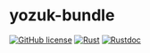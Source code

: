 # yozuk-bundle

[![GitHub license](https://img.shields.io/github/license/yozuk/yozuk.svg)](https://github.com/yozuk/yozuk/blob/main/LICENSE)
[![Rust](https://github.com/yozuk/yozuk/actions/workflows/rust.yml/badge.svg)](https://github.com/yozuk/yozuk/actions/workflows/rust.yml)
[![Rustdoc](https://img.shields.io/badge/doc-rustdoc-green.svg)](https://docs.rs/yozuk-bundle)